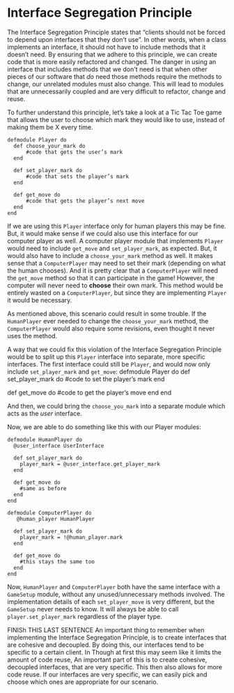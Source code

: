 Interface Segregation Principle
==============================

The Interface Segregation Principle states that “clients should not be
forced to depend upon interfaces that they don’t use”. In other words,
when a class implements an interface, it should not have to
include methods that it doesn’t need.  By ensuring that we adhere to
this principle, we can create code that is more easily refactored and
changed. The danger in using an interface that includes
methods that we don't need is that when other pieces of our software
that *do* need those methods require the methods to change, our
unrelated modules must also change. This will lead to modules that are unnecessarily coupled
and are very difficult to refactor, change and reuse.

To further understand this principle, let’s take a look at a Tic Tac Toe
game that allows the user to choose which mark they would like to use,
instead of making them be X every time.
```
defmodule Player do
  def choose_your_mark do
      #code that gets the user’s mark
  end

  def set_player_mark do
      #code that sets the player’s mark
  end

  def get_move do
      #code that gets the player’s next move
  end
end
```

If we are using this ```Player``` interface only for human players
this may be fine. But, it would make sense if we could also use this
interface for our computer player as well. A computer player module
that implements ```Player``` would need to include ```get_move``` and
```set_player_mark```, as expected. But, it would also have to include a
```choose_your_mark``` method as well. It makes sense that a ```ComputerPlayer```
may need to set their mark (depending on what the human chooses). And it is
pretty clear that a ```ComputerPlayer``` will need the ```get_move``` method so that
it can participate in the game! However, the computer will never
need to **choose** their own mark. This method would be entirely
wasted on a ```ComputerPlayer```, but since they are implementing
```Player``` it would be necessary.

As mentioned above, this scenario could result in some trouble. If the
```HumanPlayer``` ever needed to change the ```choose_your_mark```
method, the ```ComputerPlayer``` would also require some revisions, even
thought it never uses the method.

A way that we could fix this violation of the Interface Segregation
Principle would be to split up this ```Player``` interface into
separate, more specific interfaces.  The first interface could still be
```Player```, and would now only include ```set_player_mark``` and
```get_move```:
defmodule Player do
  def set_player_mark do
      #code to set the player’s mark
  end

  def get_move do
    #code to get the player’s move
  end
end

And then, we could bring the ```choose_you_mark``` into a separate module
which acts as the *user* interface.

Now, we are able to do something like this with our Player modules:

```
defmodule HumanPlayer do
  @user_interface UserInterface

  def set_player_mark do
    player_mark = @user_interface.get_player_mark
  end

  def get_move do
    #same as before
  end
end
```

```
defmodule ComputerPlayer do
   @human_player HumanPlayer

  def set_player_mark do
    player_mark = !@human_player.mark
  end

  def get_move do
    #this stays the same too
  end
end
```

Now, ```HumanPlayer``` and ```ComputerPlayer``` both have the same
interface with a ```GameSetup``` module, without any unused/unnecessary methods involved.
The implementation details of each ```set_player_move``` is very
different, but the ```GameSetup``` never needs to know. It will
always be able to call ```player.set_player_mark``` regardless of the
player type.


FINISh THIS LAST SENTENCE
An important thing to remember when implementing the Interface Segregation
Principle, is to create interfaces that are cohesive and decoupled. By
doing this, our interfaces tend to be specific to a certain client. In
Though at first this may seem like it limits the amount of code reuse,
An important part of this is to create cohesive, decoupled
interfaces, that are very specific. This then also allows for more code
reuse. If our interfaces are very specific, we can easily pick and
choose which ones are appropriate for our scenario.



